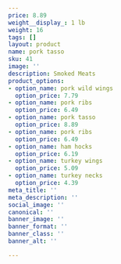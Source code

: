 ```yaml
---
price: 8.89
weight__display_: 1 lb
weight: 16
tags: []
layout: product
name: pork tasso
sku: 41
image: ''
description: Smoked Meats
product_options:
- option_name: pork wild wings
  option_price: 7.79
- option_name: pork ribs
  option_price: 6.49
- option_name: pork tasso
  option_price: 8.89
- option_name: pork ribs
  option_price: 6.49
- option_name: ham hocks
  option_price: 6.19
- option_name: turkey wings
  option_price: 5.09
- option_name: turkey necks
  option_price: 4.39
meta_title: ''
meta_description: ''
social_image: ''
canonical: ''
banner_image: ''
banner_format: ''
banner_class: ''
banner_alt: ''

---
```

